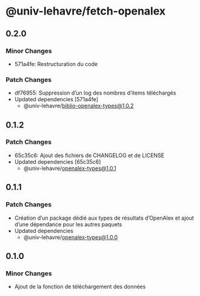 # @univ-lehavre/fetch-openalex

## 0.2.0

### Minor Changes

- 571a4fe: Restructuration du code

### Patch Changes

- df76955: Suppression d’un log des nombres d’items téléchargés
- Updated dependencies [571a4fe]
  - @univ-lehavre/biblio-openalex-types@1.0.2

## 0.1.2

### Patch Changes

- 65c35c6: Ajout des fichiers de CHANGELOG et de LICENSE
- Updated dependencies [65c35c6]
  - @univ-lehavre/openalex-types@1.0.1

## 0.1.1

### Patch Changes

- Création d’un package dédié aux types de résultats d’OpenAlex et ajout d’une dépendance pour les autres paquets
- Updated dependencies
  - @univ-lehavre/openalex-types@1.0.0

## 0.1.0

### Minor Changes

- Ajout de la fonction de téléchargement des données

